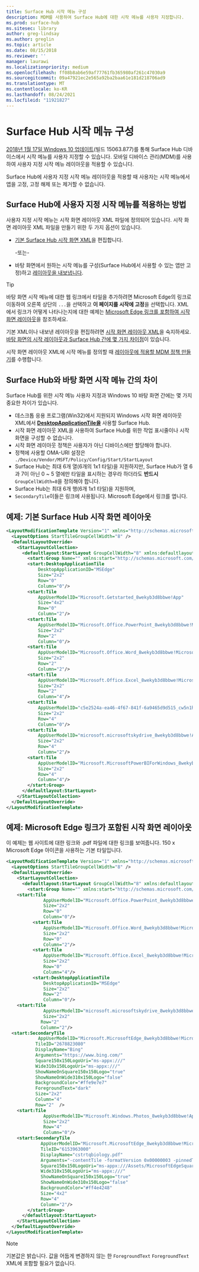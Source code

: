 ```yaml
---
title: Surface Hub 시작 메뉴 구성
description: MDM를 사용하여 Surface Hub에 대한 시작 메뉴를 사용자 지정합니다.
ms.prod: surface-hub
ms.sitesec: library
author: greg-lindsay
ms.author: greglin
ms.topic: article
ms.date: 08/15/2018
ms.reviewer: ''
manager: laurawi
ms.localizationpriority: medium
ms.openlocfilehash: ff08b8ab6e59af77761fb365980af261c47030a9
ms.sourcegitcommit: 09a47921ec2e565a92ba2baa61e181d218706ad9
ms.translationtype: MT
ms.contentlocale: ko-KR
ms.lasthandoff: 08/24/2021
ms.locfileid: "11921827"
---
```

# <a name="configure-surface-hub-start-menu"></a>Surface Hub 시작 메뉴 구성

[2018년 1월 17일 Windows 10 업데이트](https://support.microsoft.com/help/4057144)(빌드 15063.877)를 통해 Surface Hub 디바이스에서 시작 메뉴를 사용자 지정할 수 있습니다. 모바일 디바이스 관리(MDM)를 사용하여 사용자 지정 시작 메뉴 레이아웃을 적용할 수 있습니다.

Surface Hub에 사용자 지정 시작 메뉴 레이아웃을 적용할 때 사용자는 시작 메뉴에서 앱을 고정, 고정 해제 또는 제거할 수 없습니다. 

## <a name="how-to-apply-a-customized-start-menu-to-surface-hub"></a>Surface Hub에 사용자 지정 시작 메뉴를 적용하는 방법

사용자 지정 시작 메뉴는 시작 화면 레이아웃 XML 파일에 정의되어 있습니다. 시작 화면 레이아웃 XML 파일을 만들기 위한 두 가지 옵션이 있습니다.

- [기본 Surface Hub 시작 화면 XML](#default)을 편집합니다.

    -또는-

- 바탕 화면에서 원하는 시작 메뉴를 구성(Surface Hub에서 사용할 수 있는 앱만 고정)하고 [레이아웃을 내보냅니다](/windows/configuration/customize-and-export-start-layout#export-the-start-layout).

>[!TIP]
>바탕 화면 시작 메뉴에 대한 웹 링크에서 타일을 추가하려면 Microsoft Edge의 링크로 이동하여 오른쪽 상단의 `...`을 선택하고 **이 페이지를 시작에 고정**을 선택합니다. XML에서 링크가 어떻게 나타나는지에 대한 예제는 [Microsoft Edge 링크를 포함하여 시작 화면 레이아웃](#edge)을 참조하세요.

기본 XML이나 내보낸 레이아웃을 편집하려면 [시작 화면 레이아웃 XML](/windows/configuration/start-layout-xml-desktop)을 숙지하세요. [바탕 화면의 시작 레이아웃과 Surface Hub 간에 몇 가지 차이점](#differences)이 있습니다.

시작 화면 레이아웃 XML에 시작 메뉴를 정의할 때 [레이아웃에 적용할 MDM 정책 만들기](/windows/configuration/customize-windows-10-start-screens-by-using-mobile-device-management#a-href-idbkmk-domaingpodeploymentacreate-a-policy-for-your-customized-start-layout)를 수행합니다.

<span id="differences" />

## <a name="differences-between-surface-hub-and-desktop-start-menu"></a>Surface Hub와 바탕 화면 시작 메뉴 간의 차이

Surface Hub를 위한 시작 메뉴 사용자 지정과 Windows 10 바탕 화면 간에는 몇 가지 중요한 차이가 있습니다.

- 데스크톱 응용 프로그램(Win32)에서 지원되지 Windows 시작 화면 레이아웃 XML에서 **[DesktopApplicationTile을](/windows/configuration/start-layout-xml-desktop#startdesktopapplicationtile)** 사용할 Surface Hub.
- 시작 화면 레이아웃 XML을 사용하여 Surface Hub를 위한 작업 표시줄이나 시작 화면을 구성할 수 없습니다.  
- 시작 화면 레이아웃 정책은 사용자가 아닌 디바이스에만 할당해야 합니다.
- 정책에 사용할 OMA-URI 설정은 `./Device/Vendor/MSFT/Policy/Config/Start/StartLayout`
- Surface Hub는 최대 6개 열(6개의 1x1 타일)을 지원하지만, Surface Hub가 열 6과 7이 아닌 0 ~ 5 열에만 타일을 표시하는 경우라 하더라도 **반드시** `GroupCellWidth=8`을 정의해야 합니다.
- Surface Hub는 최대 6개 행(6개 1x1 타일)을 지원하며,
- `SecondaryTile`이들은 링크에 사용됩니다. Microsoft Edge에서 링크를 엽니다.


<span id="default" />

## <a name="example-default-surface-hub-start-layout"></a>예제: 기본 Surface Hub 시작 화면 레이아웃

```xml
<LayoutModificationTemplate Version="1" xmlns="http://schemas.microsoft.com/Start/2014/LayoutModification">
  <LayoutOptions StartTileGroupCellWidth="8" />
  <DefaultLayoutOverride>
    <StartLayoutCollection>
      <defaultlayout:StartLayout GroupCellWidth="8" xmlns:defaultlayout="http://schemas.microsoft.com/Start/2014/FullDefaultLayout">
        <start:Group Name="" xmlns:start="http://schemas.microsoft.com/Start/2014/StartLayout">
        <start:DesktopApplicationTile
            DesktopApplicationID="MSEdge"
            Size="2x2"
            Row="0"
            Column="0"/>
        <start:Tile
            AppUserModelID="Microsoft.Getstarted_8wekyb3d8bbwe!App"
            Size="4x2"
            Row="0"
            Column="2"/>
        <start:Tile
            AppUserModelID="Microsoft.Office.PowerPoint_8wekyb3d8bbwe!Microsoft.pptim"
            Size="2x2"
            Row="2"
            Column="0"/>
        <start:Tile
            AppUserModelID="Microsoft.Office.Word_8wekyb3d8bbwe!Microsoft.Word"
            Size="2x2"
            Row="2"
            Column="2"/>
        <start:Tile
            AppUserModelID="Microsoft.Office.Excel_8wekyb3d8bbwe!Microsoft.Excel"
            Size="2x2"
            Row="2"
            Column="4"/>
        <start:Tile
            AppUserModelID="c5e2524a-ea46-4f67-841f-6a9465d9d515_cw5n1h2txyewy!App"
            Size="2x2"
            Row="4"
            Column="0"/>
        <start:Tile
            AppUserModelID="microsoft.microsoftskydrive_8wekyb3d8bbwe!App"
            Size="2x2"
            Row="4"
            Column="2"/>
        <start:Tile
            AppUserModelID="Microsoft.MicrosoftPowerBIForWindows_8wekyb3d8bbwe!Microsoft.MicrosoftPowerBIForWindows"
            Size="2x2"
            Row="4"
            Column="4"/>
        </start:Group>
      </defaultlayout:StartLayout>
    </StartLayoutCollection>
  </DefaultLayoutOverride>
</LayoutModificationTemplate>
```

<span id="edge" />

## <a name="example-start-layout-that-includes-a-microsoft-edge-link"></a>예제: Microsoft Edge 링크가 포함된 시작 화면 레이아웃

이 예제는 웹 사이트에 대한 링크와 .pdf 파일에 대한 링크를 보여줍니다. 150 x Microsoft Edge 아이콘을 사용하는 기본 타일입니다.

```xml
<LayoutModificationTemplate Version="1" xmlns="http://schemas.microsoft.com/Start/2014/LayoutModification">
  <LayoutOptions StartTileGroupCellWidth="8" />
  <DefaultLayoutOverride>
    <StartLayoutCollection>
      <defaultlayout:StartLayout GroupCellWidth="8" xmlns:defaultlayout="http://schemas.microsoft.com/Start/2014/FullDefaultLayout">
        <start:Group Name="" xmlns:start="http://schemas.microsoft.com/Start/2014/StartLayout">
    <start:Tile
              AppUserModelID="Microsoft.Office.PowerPoint_8wekyb3d8bbwe!Microsoft.pptim"
              Size="2x2"
              Row="0"
              Column="0"/>
          <start:Tile
              AppUserModelID="Microsoft.Office.Word_8wekyb3d8bbwe!Microsoft.Word"
              Size="2x2"
              Row="0"
              Column="2"/>
          <start:Tile
              AppUserModelID="Microsoft.Office.Excel_8wekyb3d8bbwe!Microsoft.Excel"
              Size="2x2"
              Row="0"
              Column="4"/>
          <start:DesktopApplicationTile
              DesktopApplicationID="MSEdge"
              Size="2x2"
              Row="2"
              Column="0"/>
    <start:Tile
              AppUserModelID="microsoft.microsoftskydrive_8wekyb3d8bbwe!App"
              Size="2x2" 
             Row="2"
             Column="2"/>   
  <start:SecondaryTile
            AppUserModelID="Microsoft.MicrosoftEdge_8wekyb3d8bbwe!MicrosoftEdge"
           TileID="2678823080"
           DisplayName="Bing"
           Arguments="https://www.bing.com/"
           Square150x150LogoUri="ms-appx:///"
           Wide310x150LogoUri="ms-appx:///"
           ShowNameOnSquare150x150Logo="true"
           ShowNameOnWide310x150Logo="false"
           BackgroundColor="#ffe9e7e7"
           ForegroundText="dark"
           Size="2x2"
           Column="4"
           Row="2"  />
    <start:Tile
              AppUserModelID="Microsoft.Windows.Photos_8wekyb3d8bbwe!App"
              Size="2x2"
              Row="4"
              Column="0"/>
    <start:SecondaryTile
             AppUserModelID="Microsoft.MicrosoftEdge_8wekyb3d8bbwe!MicrosoftEdge"
             TileID="6153963000"
             DisplayName="cstrtqbiology.pdf"
             Arguments="-contentTile -formatVersion 0x00000003 -pinnedTimeLow 0x45b7376e -pinnedTimeHigh 0x01d2356c -securityFlags 0x00000000 -tileType 0x00000000 -url 0x0000003a https://www.ada.gov/regs2010/2010ADAStandards/Guidance_2010ADAStandards.pdf"
             Square150x150LogoUri="ms-appx:///Assets/MicrosoftEdgeSquare150x150.png"
             Wide310x150LogoUri="ms-appx:///" 
             ShowNameOnSquare150x150Logo="true"
             ShowNameOnWide310x150Logo="false"
             BackgroundColor="#ff4e4248"
             Size="4x2" 
             Row="4"
             Column="2"/>
        </start:Group>
      </defaultlayout:StartLayout>
    </StartLayoutCollection>
  </DefaultLayoutOverride>
</LayoutModificationTemplate>
```

>[!NOTE]
>기본값은 밝습니다. 값을 어둡게 변경하지 않는 한 `ForegroundText` `ForegroundText` XML에 포함할 필요가 없습니다.
